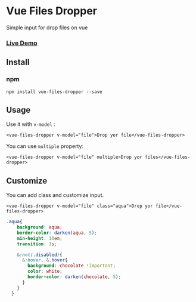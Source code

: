 # Vue Files Dropper
Simple input for drop files on vue

### [Live Demo](https://d-shorkin.github.io/vue-files-dropper/)

## Install
### npm
```
npm install vue-files-dropper --save
```

## Usage
Use it with `v-model` :
```vue
<vue-files-dropper v-model="file">Drop yor file</vue-files-dropper>
```

You can use `multiple` property:
```vue
<vue-files-dropper v-model="file" multiple>Drop yor files</vue-files-dropper>
```

## Customize

You can add class and customize input.
```vue
<vue-files-dropper v-model="file" class="aqua">Drop yor file</vue-files-dropper>
```

```scss
.aqua{
    background: aqua;
    border-color: darken(aqua, 5);
    min-height: 10em;
    transition: 1s;

    &:not(.disabled){
      &:hover, &.hover{
        background: chocolate !important;
        color: white;
        border-color: darken(chocolate, 5);
      }
    }
  }
```